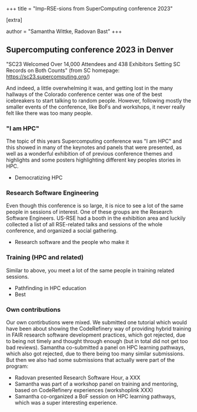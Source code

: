 +++ title = "Imp-RSE-sions from SuperComputing conference 2023"

[extra]

author = "Samantha Wittke, Radovan Bast" +++

## Supercomputing conference 2023 in Denver

"SC23 Welcomed Over 14,000 Attendees and 438 Exhibitors Setting SC Records on Both Counts" (from SC homepage: https://sc23.supercomputing.org/)

And indeed, a little overwhelming it was, and getting lost in the many hallways of the Colorado conference center was one of the best icebreakers to start talking to random people. 
However, following mostly the smaller events of the conference, like BoFs and workshops, it never really felt like there was too many people.

### "I am HPC"

The topic of this years Supercomputing conference was "I am HPC" and this showed in many of the keynotes and panels that were presented, 
as well as a wonderful exhibition of of previous conference themes and highlights and some posters highlighting different key peoples stories in HPC.

* Democratizing HPC

### Research Software Engineering

Even though this conference is so large, it is nice to see a lot of the same people in sessions of interest. One of these groups are the Research Software Engineers. US-RSE had a booth
in the exhibition area and luckily collected a list of all RSE-related talks and sessions of the whole conference, and organized a social gathering. 

* Research software and the people who make it
  

### Training (HPC and related)

Similar to above, you meet a lot of the same people in training related sessions. 

* Pathfinding in HPC education
* Best



### Own contributions

Our own contirbutions were mixed. We submitted one tutorial which would have been about showing the CodeRefinery way of providing hybrid training in FAIR research software development practices, 
which got rejected, due to being not timely and thought through enough (but in total did not get too bad reviews). Samantha co-submitted a panel on HPC learning pathways, which also got rejected, 
due to there being too many similar submissions. But then we also had some submissions that actually were part of the program:
* Radovan presented Research Software Hour, a XXX
* Samantha was part of a workshop panel on training and mentoring, based on CodeRefinery experiences (workshoplink XXX)
* Samantha co-organized a BoF session on HPC learning pathways, which was a super interesting experience.
